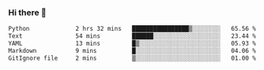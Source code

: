 ### Hi there 👋

<!--START_SECTION:waka-->

```txt
Python             2 hrs 32 mins   ████████████████▒░░░░░░░░   65.56 %
Text               54 mins         ██████░░░░░░░░░░░░░░░░░░░   23.44 %
YAML               13 mins         █▒░░░░░░░░░░░░░░░░░░░░░░░   05.93 %
Markdown           9 mins          █░░░░░░░░░░░░░░░░░░░░░░░░   04.06 %
GitIgnore file     2 mins          ▒░░░░░░░░░░░░░░░░░░░░░░░░   01.00 %
```

<!--END_SECTION:waka-->

<!--
**Jonas-VanHaeken/Jonas-VanHaeken** is a ✨ _special_ ✨ repository because its `README.md` (this file) appears on your GitHub profile.

Here are some ideas to get you started:

- 🔭 I’m currently working on ...
- 🌱 I’m currently learning ...
- 👯 I’m looking to collaborate on ...
- 🤔 I’m looking for help with ...
- 💬 Ask me about ...
- 📫 How to reach me: ...
- 😄 Pronouns: ...
- ⚡ Fun fact: ...
-->
